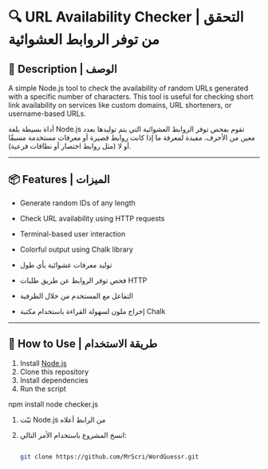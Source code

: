 # 🔍 URL Availability Checker | التحقق من توفر الروابط العشوائية

## 📌 Description | الوصف

A simple Node.js tool to check the availability of random URLs generated with a specific number of characters. This tool is useful for checking short link availability on services like custom domains, URL shorteners, or username-based URLs.

أداة بسيطة بلغة Node.js تقوم بفحص توفر الروابط العشوائية التي يتم توليدها بعدد معين من الأحرف. مفيدة لمعرفة ما إذا كانت روابط قصيرة أو معرفات مستخدمة مسبقًا أو لا (مثل روابط اختصار أو نطاقات فرعية).

---

## 📦 Features | الميزات

- Generate random IDs of any length  
- Check URL availability using HTTP requests  
- Terminal-based user interaction  
- Colorful output using Chalk library  

- توليد معرفات عشوائية بأي طول  
- فحص توفر الروابط عن طريق طلبات HTTP  
- التفاعل مع المستخدم من خلال الطرفية  
- إخراج ملون لسهولة القراءة باستخدام مكتبة Chalk  

---

## 🚀 How to Use | طريقة الاستخدام

1. Install [Node.js](https://nodejs.org)
2. Clone this repository
3. Install dependencies
4. Run the script

npm install
node checker.js

1. ثبّت Node.js من الرابط أعلاه  
2. انسخ المشروع باستخدام الأمر التالي:  


   ```bash

   git clone https://github.com/MrScri/WordGuessr.git
